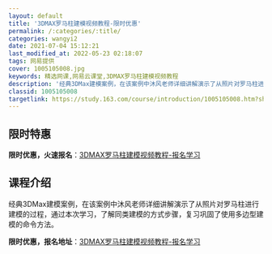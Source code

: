 ```yaml
---
layout: default
title: '3DMAX罗马柱建模视频教程-限时优惠'
permalink: /:categories/:title/
categories: wangyi2
date: 2021-07-04 15:12:21
last_modified_at: 2022-05-23 02:18:07
tags: 网易提供
cover: 1005105008.jpg
keywords: 精选网课,网易云课堂,3DMAX罗马柱建模视频教程
description: '经典3DMax建模案例，在该案例中沐风老师详细讲解演示了从照片对罗马柱进行建模的过程，通过本次学习，了解同类建模的方式步'
classid: 1005105008
targetlink: https://study.163.com/course/introduction/1005105008.htm?share=1&shareId=1025206652&utm_campaign=share&utm_medium=iphoneShare&utm_source=&utm_u=1025206652
---
```


## 限时特惠

**限时优惠，火速报名**：[3DMAX罗马柱建模视频教程-报名学习](https://study.163.com/course/introduction/1005105008.htm?share=1&shareId=1025206652&utm_campaign=share&utm_medium=iphoneShare&utm_source=&utm_u=1025206652)

## 课程介绍

经典3DMax建模案例，在该案例中沐风老师详细讲解演示了从照片对罗马柱进行建模的过程，通过本次学习，了解同类建模的方式步骤，复习巩固了使用多边型建模的命令方法。

**限时优惠，报名地址**：[3DMAX罗马柱建模视频教程-报名学习](https://study.163.com/course/introduction/1005105008.htm?share=1&shareId=1025206652&utm_campaign=share&utm_medium=iphoneShare&utm_source=&utm_u=1025206652)

